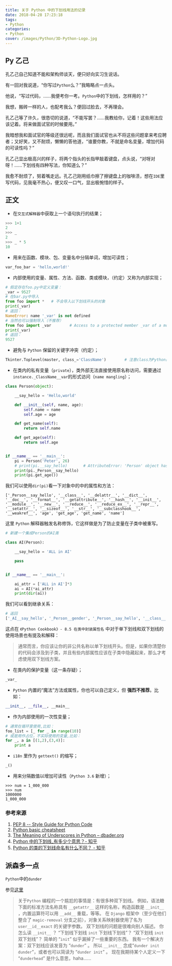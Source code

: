 ```yaml
---
title: 关于 Python 中的下划线用法的记录
date: 2018-04-28 17:23:18
tags:
- Python
categories:
- Python
cover: /images/Python/3D-Python-Logo.jpg
---
```

## Py 乙己

孔乙己自己知道不能和架构师谈天，便只好向实习生说话。

有一回对我说道，“你写过`Python`么？”我略略点一点头。

他说，“写过代码，……我便考你一考。`Python`中的下划线，怎样用的？”

我想，搬砖一样的人，也配考我么？便回过脸去，不再理会。

孔乙己等了许久，很恳切的说道，“不能写罢？……我教给你，记着！这些用法应该记着。将来做面试官的时候要用。”

我暗想我和面试官的等级还很远呢，而且我们面试官也从不将这些问题拿来考应聘者；又好笑，又不耐烦，懒懒的答他道，“谁要你教，不就是命名变量，增加代码的可读性吗？”

孔乙己显出极高兴的样子，将两个指头的长指甲敲着键盘，点头说，“对呀对呀！……下划线有四种写法，你知道么？”

我愈不耐烦了，努着嘴走远。孔乙己刚用纸巾擦了擦键盘上的咖啡渍，想在`IDE`里写代码，见我毫不热心，便又叹一口气，显出极惋惜的样子。
<!--more-->

## 正文

- 在`交互式解释器`中获取上一个语句执行的结果；

```python
>>> 1+1
2
>>> _
2
>>> _ * 5
10
```

- 用来在函数、模块、包、变量名中分隔单词，增加可读性；

```python
var_foo_bar = 'hello,world!'
```

- 内部使用的变量、属性、方法、函数、类或模块，（约定）又称为内部实现；

```python
# 假定存在foo.py中定义变量：
_var = 9527
# 在bar.py中导入
from foo import *   # 不会导入以下划线开头的对象
print(_var)
# 返回：
NameError: name '_var' is not defined
# 当然也可以强制导入（不推荐）
from foo import _var        # Access to a protected member _var of a module
print(_var)
# 返回：
9527
```

- 避免与 `Python` 保留的关键字冲突（约定）；

```python
Tkinter.Toplevel(master, class_='ClassName')        # 注意class为Python內建名称
```

- 在类内的私有变量（`private`），类外部无法直接使用原名称访问，需要通过`instance._ClassName__var`的形式访问（`name mangling`）；

```python
class Person(object):

    __say_hello = 'Hello,world'

    def __init__(self, name, age):
        self.name = name
        self.age = age

    def get_name(self):
        return self.name

    def get_age(self):
        return self.age


if __name__ == '__main__':
    pi = Person('Peter', 26)
    # print(pi.__say_hello)       # AttributeError: 'Person' object has no attribute '__say_hello'
    print(pi._Person__say_hello)
    print(pi.get_age())
```

我们可以使用`dir(pi)`看一下对象中的中的属性和方法：

```shell
['_Person__say_hello', '__class__', '__delattr__', '__dict__', '__doc__', '__format__', '__getattribute__', '__hash__', '__init__', '__module__', '__new__', '__reduce__', '__reduce_ex__', '__repr__', '__setattr__', '__sizeof__', '__str__', '__subclasshook__', '__weakref__', 'age', 'get_age', 'get_name', 'name']
```

这里 `Python` 解释器触发名称修饰，它这样做是为了防止变量在子类中被重写。

```python
# 新建一个集成Person的AI类

class AI(Person):

    __say_hello = 'ALL in AI'

    pass


if __name__ == '__main__':

    ai_attr = ['ALL in AI']*3
    ai = AI(*ai_attr)
    print(dir(ai))
```

我们可以看到继承关系：

```Python
# 返回
['_AI__say_hello', '_Person__gender', '_Person__say_hello', '__class__', '__delattr__', '__dict__', '__doc__', '__format__', '__getattribute__', '__hash__', '__init__', '__module__', '__new__', '__reduce__', '__reduce_ex__', '__repr__', '__setattr__', '__sizeof__', '__str__', '__subclasshook__', '__weakref__', '_age', 'name']
```

这点在 `《Python Cookbook》- 8.5 在类中封装属性名` 中对于单下划线和双下划线的使用场景也有提及和解释：

> 通常而言，你应该让你的非公共名称以单下划线开头。但是，如果你清楚你的代码会涉及到子类，并且有些内部属性应该在子类中隐藏起来，那么才考虑使用双下划线方案。

- 在类内的保护变量（这一条存疑）；

```python
_var_
```

- `Python` 内置的“魔法”方法或属性，你也可以自己定义，但 **强烈不推荐**。比如：

```python
__init__, __file__, __main__
```

- 作为内部使用的一次性变量；

```python
# 通常在循环里使用,比如：
foo_list = [_ for _ in range(10)]
# 或是用作占位，不实际使用的变量,比如：
for _, a in [(1,2),(3,4)]:
    print a
```

- `i18n` 里作为 `gettext()` 的缩写；

```python
_()
```

- 用来分隔数值以增加可读性（`Python 3.6` 新增）；

```python3
>>> num = 1_000_000 
>>> num
1000000
1_000_000
```
### 参考来源

1. [PEP 8 -- Style Guide for Python Code](http://pep8.org/#descriptive-naming-styles)
2. [Python basic cheatsheet](https://www.pythonsheets.com/notes/python-basic.html#python-naming-rule)
3. [The Meaning of Underscores in Python – dbader.org](https://dbader.org/blog/meaning-of-underscores-in-python)
4. [Python 中的下划线_有多少个意思？- 知乎](https://www.zhihu.com/question/268940585/answer/344852737)
5. [Python 的类的下划线命名有什么不同？ - 知乎](https://www.zhihu.com/question/19754941)

## 派森多一点

`Python`中的`dunder`

参见[这里](https://nedbatchelder.com/blog/200605/dunder.html)

> 关于`Python` 编程的一个尴尬的事情是：有很多种双下划线。 例如，语法糖下面的标准方法名称具有 `__getattr__` 这样的名称，构造函数是 `__init__` ，内置运算符可以用 `__add__` 重载，等等。 在 `Django` 框架中（至少在他们整合了 `magic-removal` 分支之前），对象关系映射器使用了名为 `user__id__exact` 的关键字参数。
> 双下划线的问题是很难向别人描述。 你怎么读 `__init__` ？ “下划线下划线 `init` 下划线下划线”？ “双下划线 `init` 双下划线”？ 简单的 “`init`” 似乎漏掉了一些重要的东西。
> 我有一个解决方案：双下划线应该发音为 “`dunder`” 。 所以 `__init__` 念成“`dunder init dunder`”，或者也可以简读为 “`dunder init`” 。
> 现在我期待某个人定义一下 “`dunderhead`” 是什么意思，haha……

